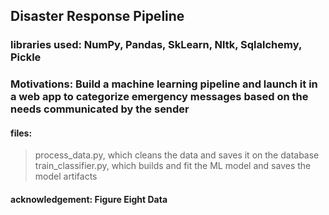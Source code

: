 ## Disaster Response Pipeline
### libraries used: NumPy, Pandas, SkLearn, Nltk, Sqlalchemy, Pickle
### Motivations: Build a machine learning pipeline and launch it in a web app to categorize emergency messages based on the needs communicated by the sender
#### files: 
> process_data.py, which cleans the data and saves it on the database<br>
> train_classifier.py, which builds and fit the ML model and saves the model artifacts
#### acknowledgement: Figure Eight Data

